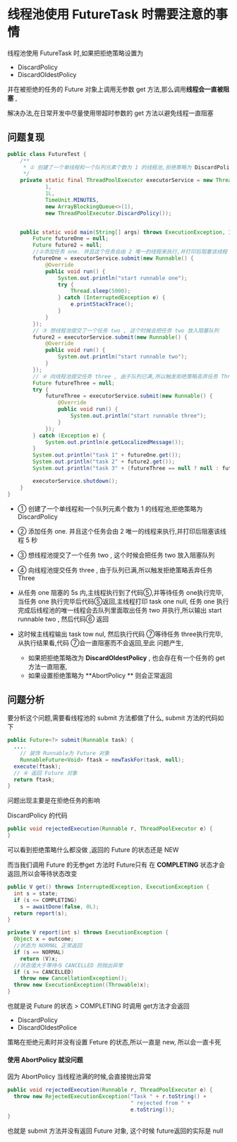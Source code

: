 # 线程池使用 FutureTask 时需要注意的事情

线程池使用 FutureTask 时,如果把拒绝策略设置为 

- DiscardPolicy
- DiscardOldestPolicy

并在被拒绝的任务的 Future 对象上调用无参数 get 方法,那么调用**线程会一直被阻塞** ,

解决办法,在日常开发中尽量使用带超时参数的 get 方法以避免线程一直阻塞

## 问题复现

```java
public class FutureTest {
    /**
     * ① 创建了一个单线程和一个队列元素个数为 1 的线程池,拒绝策略为 DiscardPolicy
     */
    private static final ThreadPoolExecutor executorService = new ThreadPoolExecutor(1,
            1,
            1L,
            TimeUnit.MINUTES,
            new ArrayBlockingQueue<>(1),
            new ThreadPoolExecutor.DiscardPolicy());


    public static void main(String[] args) throws ExecutionException, InterruptedException {
        Future futureOne = null;
        Future future2 = null;
        //②添加任务 one. 并且这个任务会由 2 唯一的线程来执行,并打印后阻塞该线程 5 秒
        futureOne = executorService.submit(new Runnable() {
            @Override
            public void run() {
                System.out.println("start runnable one");
                try {
                    Thread.sleep(5000);
                } catch (InterruptedException e) {
                    e.printStackTrace();
                }
            }
        });
        // ③ 想线程池提交了一个任务 two , 这个时候会把任务 two 放入阻塞队列
        future2 = executorService.submit(new Runnable() {
            @Override
            public void run() {
                System.out.println("start runnable two");
            }
        });
        // ④ 向线程池提交任务 three , 由于队列已满,所以触发拒绝策略丢弃任务 Three
        Future futureThree = null;
        try {
            futureThree = executorService.submit(new Runnable() {
                @Override
                public void run() {
                    System.out.println("start runnable three");
                }
            });
        } catch (Exception e) {
            System.out.println(e.getLocalizedMessage());
        }
        System.out.println("task 1" + futureOne.get());
        System.out.println("task 2" + future2.get());
        System.out.println("task 3" + (futureThree == null ? null : futureThree.get()));

        executorService.shutdown();
    }
}

```

- ① 创建了一个单线程和一个队列元素个数为 1 的线程池,拒绝策略为 DiscardPolicy

- ② 添加任务 one. 并且这个任务会由 2 唯一的线程来执行,并打印后阻塞该线程 5 秒
- ③ 想线程池提交了一个任务 two , 这个时候会把任务 two 放入阻塞队列
- ④ 向线程池提交任务 three , 由于队列已满,所以触发拒绝策略丢弃任务 Three
- 从任务 one 阻塞的 5s 内,主线程执行到了代码⑤,并等待任务 one执行完毕,当任务 one 执行完毕后代码⑤返回,主线程打印 task one null, 任务 one 执行完成后线程池的唯一线程会去队列里面取出任务 two 并执行,所以输出 start runnable two , 然后代码⑥ 返回
- 这时候主线程输出 task tow nul, 然后执行代码 ⑦等待任务 three执行完毕, 从执行结果看,代码 ⑦会一直阻塞而不会返回,至此 问题产生,
  - 如果把拒绝策略改为 **DiscardOldestPolicy** , 也会存在有一个任务的 get 方法一直阻塞,
  - 如果设置拒绝策略为 **AbortPolicy ** 则会正常返回

## 问题分析

要分析这个问题,需要看线程池的 submit 方法都做了什么, submit 方法的代码如下

```java
public Future<?> submit(Runnable task) {
  ....
    // 装饰 Runnable为 Future 对象
    RunnableFuture<Void> ftask = newTaskFor(task, null);
  execute(ftask);
  // ⑥ 返回 Future 对象
  return ftask;
}
```

问题出现主要是在拒绝任务的影响

DiscardPolicy 的代码

```java
public void rejectedExecution(Runnable r, ThreadPoolExecutor e) {
}
```

可以看到拒绝策略什么都没做 ,返回的 Future 的状态还是 NEW 

而当我们调用 Future 的无参get 方法时 Future只有 在 **COMPLETING** 状态才会返回,所以会等待状态改变

```java
public V get() throws InterruptedException, ExecutionException {
  int s = state;
  if (s <= COMPLETING)
    s = awaitDone(false, 0L);
  return report(s);
}

private V report(int s) throws ExecutionException {
  Object x = outcome;
  //状态为 NORMAL 正常返回
  if (s == NORMAL)
    return (V)x;
  //状态值大于等待与 CANCELLED 则抛出异常
  if (s >= CANCELLED)
    throw new CancellationException();
  throw new ExecutionException((Throwable)x);
}
```

也就是说 Future 的状态 >  COMPLETING 时调用 get方法才会返回 

- DiscardPolicy
- DiscardOldestPolice 

策略在拒绝元素时并没有设置 Feture 的状态,所以一直是 new, 所以会一直卡死

#### 使用 AbortPolicy 就没问题

因为 AbortPolicy 当线程池满的时候,会直接抛出异常 

```java
public void rejectedExecution(Runnable r, ThreadPoolExecutor e) {
  throw new RejectedExecutionException("Task " + r.toString() +
                                       " rejected from " +
                                       e.toString());
}
```

也就是 submit 方法并没有返回 Future 对象, 这个时候 future返回的实际是 null

